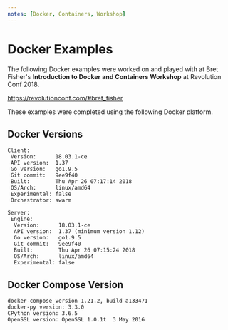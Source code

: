 ```yaml
---
notes: [Docker, Containers, Workshop]
---
```


# Docker Examples

The following Docker examples were worked on and played with at Bret Fisher's **Introduction to Docker and Containers Workshop** at Revolution Conf 2018.

https://revolutionconf.com/#bret_fisher

These examples were completed using the following Docker platform.

## Docker Versions

    Client:
     Version:      18.03.1-ce
     API version:  1.37
     Go version:   go1.9.5
     Git commit:   9ee9f40
     Built:        Thu Apr 26 07:17:14 2018
     OS/Arch:      linux/amd64
     Experimental: false
     Orchestrator: swarm
    
    Server:
     Engine:
      Version:      18.03.1-ce
      API version:  1.37 (minimum version 1.12)
      Go version:   go1.9.5
      Git commit:   9ee9f40
      Built:        Thu Apr 26 07:15:24 2018
      OS/Arch:      linux/amd64
      Experimental: false

## Docker Compose Version

    docker-compose version 1.21.2, build a133471
    docker-py version: 3.3.0
    CPython version: 3.6.5
    OpenSSL version: OpenSSL 1.0.1t  3 May 2016

